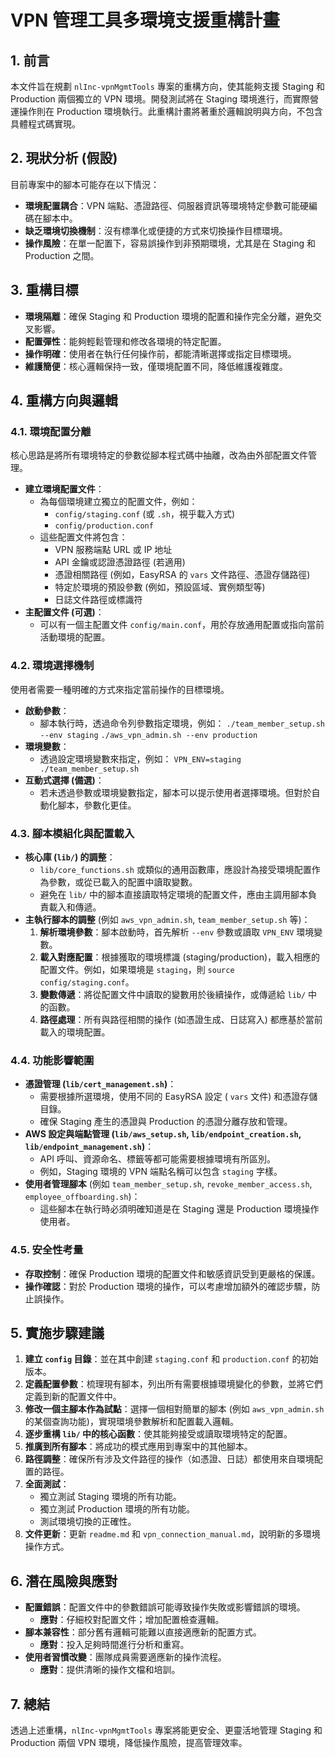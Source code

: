 # VPN 管理工具多環境支援重構計畫

## 1. 前言

本文件旨在規劃 `nlInc-vpnMgmtTools` 專案的重構方向，使其能夠支援 Staging 和 Production 兩個獨立的 VPN 環境。開發測試將在 Staging 環境進行，而實際營運操作則在 Production 環境執行。此重構計畫將著重於邏輯說明與方向，不包含具體程式碼實現。

## 2. 現狀分析 (假設)

目前專案中的腳本可能存在以下情況：

*   **環境配置耦合**：VPN 端點、憑證路徑、伺服器資訊等環境特定參數可能硬編碼在腳本中。
*   **缺乏環境切換機制**：沒有標準化或便捷的方式來切換操作目標環境。
*   **操作風險**：在單一配置下，容易誤操作到非預期環境，尤其是在 Staging 和 Production 之間。

## 3. 重構目標

*   **環境隔離**：確保 Staging 和 Production 環境的配置和操作完全分離，避免交叉影響。
*   **配置彈性**：能夠輕鬆管理和修改各環境的特定配置。
*   **操作明確**：使用者在執行任何操作前，都能清晰選擇或指定目標環境。
*   **維護簡便**：核心邏輯保持一致，僅環境配置不同，降低維護複雜度。

## 4. 重構方向與邏輯

### 4.1. 環境配置分離

核心思路是將所有環境特定的參數從腳本程式碼中抽離，改為由外部配置文件管理。

*   **建立環境配置文件**：
    *   為每個環境建立獨立的配置文件，例如：
        *   `config/staging.conf` (或 `.sh`，視乎載入方式)
        *   `config/production.conf`
    *   這些配置文件將包含：
        *   VPN 服務端點 URL 或 IP 地址
        *   API 金鑰或認證憑證路徑 (若適用)
        *   憑證相關路徑 (例如，EasyRSA 的 `vars` 文件路徑、憑證存儲路徑)
        *   特定於環境的預設參數 (例如，預設區域、實例類型等)
        *   日誌文件路徑或標識符
*   **主配置文件 (可選)**：
    *   可以有一個主配置文件 `config/main.conf`，用於存放通用配置或指向當前活動環境的配置。

### 4.2. 環境選擇機制

使用者需要一種明確的方式來指定當前操作的目標環境。

*   **啟動參數**：
    *   腳本執行時，透過命令列參數指定環境，例如：
      `./team_member_setup.sh --env staging`
      `./aws_vpn_admin.sh --env production`
*   **環境變數**：
    *   透過設定環境變數來指定，例如：
      `VPN_ENV=staging ./team_member_setup.sh`
*   **互動式選擇 (備選)**：
    *   若未透過參數或環境變數指定，腳本可以提示使用者選擇環境。但對於自動化腳本，參數化更佳。

### 4.3. 腳本模組化與配置載入

*   **核心庫 (`lib/`) 的調整**：
    *   `lib/core_functions.sh` 或類似的通用函數庫，應設計為接受環境配置作為參數，或從已載入的配置中讀取變數。
    *   避免在 `lib/` 中的腳本直接讀取特定環境的配置文件，應由主調用腳本負責載入和傳遞。
*   **主執行腳本的調整** (例如 `aws_vpn_admin.sh`, `team_member_setup.sh` 等)：
    1.  **解析環境參數**：腳本啟動時，首先解析 `--env` 參數或讀取 `VPN_ENV` 環境變數。
    2.  **載入對應配置**：根據獲取的環境標識 (staging/production)，載入相應的配置文件。例如，如果環境是 `staging`，則 `source config/staging.conf`。
    3.  **變數傳遞**：將從配置文件中讀取的變數用於後續操作，或傳遞給 `lib/` 中的函數。
    4.  **路徑處理**：所有與路徑相關的操作 (如憑證生成、日誌寫入) 都應基於當前載入的環境配置。

### 4.4. 功能影響範圍

*   **憑證管理 (`lib/cert_management.sh`)**：
    *   需要根據所選環境，使用不同的 EasyRSA 設定 ( `vars` 文件) 和憑證存儲目錄。
    *   確保 Staging 產生的憑證與 Production 的憑證分離存放和管理。
*   **AWS 設定與端點管理 (`lib/aws_setup.sh`, `lib/endpoint_creation.sh`, `lib/endpoint_management.sh`)**：
    *   API 呼叫、資源命名、標籤等都可能需要根據環境有所區別。
    *   例如，Staging 環境的 VPN 端點名稱可以包含 `staging` 字樣。
*   **使用者管理腳本** (例如 `team_member_setup.sh`, `revoke_member_access.sh`, `employee_offboarding.sh`)：
    *   這些腳本在執行時必須明確知道是在 Staging 還是 Production 環境操作使用者。

### 4.5. 安全性考量

*   **存取控制**：確保 Production 環境的配置文件和敏感資訊受到更嚴格的保護。
*   **操作確認**：對於 Production 環境的操作，可以考慮增加額外的確認步驟，防止誤操作。

## 5. 實施步驟建議

1.  **建立 `config` 目錄**：並在其中創建 `staging.conf` 和 `production.conf` 的初始版本。
2.  **定義配置參數**：梳理現有腳本，列出所有需要根據環境變化的參數，並將它們定義到新的配置文件中。
3.  **修改一個主腳本作為試點**：選擇一個相對簡單的腳本 (例如 `aws_vpn_admin.sh` 的某個查詢功能)，實現環境參數解析和配置載入邏輯。
4.  **逐步重構 `lib/` 中的核心函數**：使其能夠接受或讀取環境特定的配置。
5.  **推廣到所有腳本**：將成功的模式應用到專案中的其他腳本。
6.  **路徑調整**：確保所有涉及文件路徑的操作（如憑證、日誌）都使用來自環境配置的路徑。
7.  **全面測試**：
    *   獨立測試 Staging 環境的所有功能。
    *   獨立測試 Production 環境的所有功能。
    *   測試環境切換的正確性。
8.  **文件更新**：更新 `readme.md` 和 `vpn_connection_manual.md`，說明新的多環境操作方式。

## 6. 潛在風險與應對

*   **配置錯誤**：配置文件中的參數錯誤可能導致操作失敗或影響錯誤的環境。
    *   **應對**：仔細校對配置文件；增加配置檢查邏輯。
*   **腳本兼容性**：部分舊有邏輯可能難以直接適應新的配置方式。
    *   **應對**：投入足夠時間進行分析和重寫。
*   **使用者習慣改變**：團隊成員需要適應新的操作流程。
    *   **應對**：提供清晰的操作文檔和培訓。

## 7. 總結

透過上述重構，`nlInc-vpnMgmtTools` 專案將能更安全、更靈活地管理 Staging 和 Production 兩個 VPN 環境，降低操作風險，提高管理效率。
